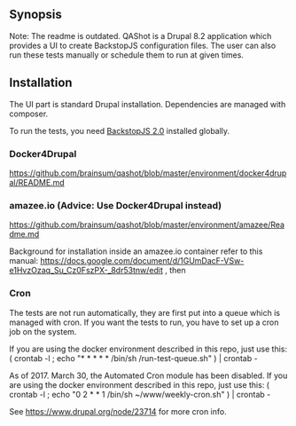 ## Synopsis

Note: The readme is outdated.
QAShot is a Drupal 8.2 application which provides a UI to create BackstopJS configuration files.
The user can also run these tests manually or schedule them to run at given times.

## Installation

The UI part is standard Drupal installation. Dependencies are managed with composer.

To run the tests, you need [BackstopJS 2.0](https://github.com/garris/BackstopJS "BackstopJS Repository") installed globally. 

### Docker4Drupal
https://github.com/brainsum/qashot/blob/master/environment/docker4drupal/README.md
### amazee.io (Advice: Use Docker4Drupal instead)
https://github.com/brainsum/qashot/blob/master/environment/amazee/Readme.md

Background for installation inside an amazee.io container refer to this manual:
https://docs.google.com/document/d/1GUmDacF-VSw-e1HvzOzaq_Su_Cz0FszPX-_8dr53tnw/edit , then

### Cron
The tests are not run automatically, they are first put into a queue which is managed with cron.
If you want the tests to run, you have to set up a cron job on the system.

If you are using the docker environment described in this repo, just use this:
( crontab -l ; echo "* * * * * /bin/sh <path-to-project>/run-test-queue.sh" ) | crontab -

As of 2017. March 30, the Automated Cron module has been disabled.
If you are using the docker environment described in this repo, just use this:
( crontab -l ; echo "0 2 * * 1 /bin/sh ~/www/weekly-cron.sh" ) | crontab -

See https://www.drupal.org/node/23714 for more cron info.
